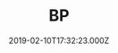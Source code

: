 ---
date: 2019-02-10T17:32:23.000Z
title: BP
latitude: 51.8755814318931
longitude: 0.24806908915956544
category: checkin
---
